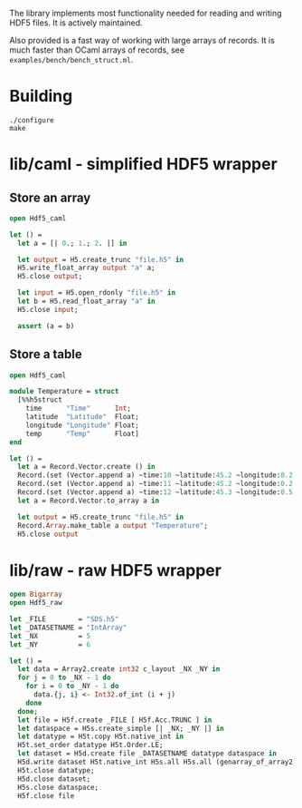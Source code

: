 The library implements most functionality needed for reading and writing HDF5 files.  It
is actively maintained.

Also provided is a fast way of working with large arrays of records.  It is much faster
than OCaml arrays of records, see `examples/bench/bench_struct.ml`.

# Building

    ./configure
    make

# lib/caml - simplified HDF5 wrapper

## Store an array

```ocaml
open Hdf5_caml

let () =
  let a = [| 0.; 1.; 2. |] in

  let output = H5.create_trunc "file.h5" in
  H5.write_float_array output "a" a;
  H5.close output;

  let input = H5.open_rdonly "file.h5" in
  let b = H5.read_float_array "a" in
  H5.close input;

  assert (a = b)
```

## Store a table

```ocaml
open Hdf5_caml

module Temperature = struct
  [%%h5struct
    time      "Time"      Int;
    latitude  "Latitude"  Float;
    longitude "Longitude" Float;
    temp      "Temp"      Float]
end

let () =
  let a = Record.Vector.create () in
  Record.(set (Vector.append a) ~time:10 ~latitude:45.2 ~longitude:0.2 ~temp:15.3);
  Record.(set (Vector.append a) ~time:11 ~latitude:45.2 ~longitude:0.2 ~temp:15.5);
  Record.(set (Vector.append a) ~time:12 ~latitude:45.3 ~longitude:0.5 ~temp:16.2);
  let a = Record.Vector.to_array a in

  let output = H5.create_trunc "file.h5" in
  Record.Array.make_table a output "Temperature";
  H5.close output
```

# lib/raw - raw HDF5 wrapper

```ocaml
open Bigarray
open Hdf5_raw

let _FILE        = "SDS.h5"
let _DATASETNAME = "IntArray"
let _NX          = 5
let _NY          = 6

let () =
  let data = Array2.create int32 c_layout _NX _NY in
  for j = 0 to _NX - 1 do
    for i = 0 to _NY - 1 do
      data.{j, i} <- Int32.of_int (i + j)
    done
  done;
  let file = H5f.create _FILE [ H5f.Acc.TRUNC ] in
  let dataspace = H5s.create_simple [| _NX; _NY |] in
  let datatype = H5t.copy H5t.native_int in
  H5t.set_order datatype H5t.Order.LE;
  let dataset = H5d.create file _DATASETNAME datatype dataspace in
  H5d.write dataset H5t.native_int H5s.all H5s.all (genarray_of_array2 data);
  H5t.close datatype;
  H5d.close dataset;
  H5s.close dataspace;
  H5f.close file
```

